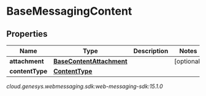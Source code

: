 # BaseMessagingContent


## Properties

| Name | Type | Description | Notes |
| ------------ | ------------- | ------------- | ------------- |
| **attachment** | [**BaseContentAttachment**](BaseContentAttachment) |  |  [optional] |
| **contentType** | [**ContentType**](ContentType) |  |  |




_cloud.genesys.webmessaging.sdk:web-messaging-sdk:15.1.0_
